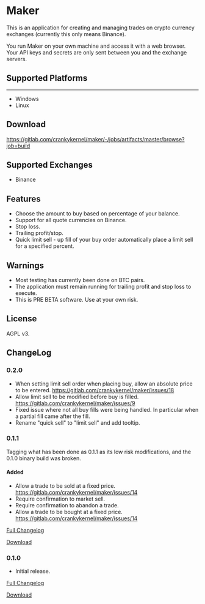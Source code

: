 # Maker

This is an application for creating and managing trades on crypto
currency exchanges (currently this only means Binance).

You run Maker on your own machine and access it with a web
browser. Your API keys and secrets are only sent between you and the
exchange servers.

## Supported Platforms
-------------------

- Windows
- Linux

## Download

https://gitlab.com/crankykernel/maker/-/jobs/artifacts/master/browse?job=build

## Supported Exchanges

- Binance
	
## Features

- Choose the amount to buy based on percentage of your balance.
- Support for all quote currencies on Binance.
- Stop loss.
- Trailing profit/stop.
- Quick limit sell - up fill of your buy order automatically place a
  limit sell for a specified percent.

## Warnings

- Most testing has currently been done on BTC pairs.
- The application must remain running for trailing profit and stop
  loss to execute.
- This is PRE BETA software. Use at your own risk.

## License

AGPL v3.

## ChangeLog

### 0.2.0

- When setting limit sell order when placing buy, allow an absolute
  price to be entered. https://gitlab.com/crankykernel/maker/issues/18
- Allow limit sell to be modified before buy is
  filled. https://gitlab.com/crankykernel/maker/issues/9
- Fixed issue where not all buy fills were being handled. In
  particular when a partial fill came after the fill.
- Rename "quick sell" to "limit sell" and add tooltip.

### 0.1.1

Tagging what has been done as 0.1.1 as its low risk modifications, and
the 0.1.0 binary build was broken.

#### Added
- Allow a trade to be sold at a fixed
  price. https://gitlab.com/crankykernel/maker/issues/14
- Require confirmation to market sell.
- Require confirmation to abandon a trade.
- Allow a trade to be bought at a fixed
  price. https://gitlab.com/crankykernel/maker/issues/14

[Full Changelog](https://gitlab.com/crankykernel/maker/compare/0.1.0...master)

[Download](https://gitlab.com/crankykernel/maker/-/jobs/artifacts/master/browse?job=build)

### 0.1.0
- Initial release.

[Full Changelog](https://gitlab.com/crankykernel/maker/commits/0.1.0)

[Download](https://gitlab.com/crankykernel/maker/-/jobs/artifacts/0.1.0/browse?job=build)
